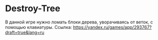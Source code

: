 # Destroy-Tree
В данной игре нужно ломать блоки дерева, уворачиваясь от веток, с помощью клавиатуры. Ссылка: https://yandex.ru/games/app/293767?draft=true&lang=ru
